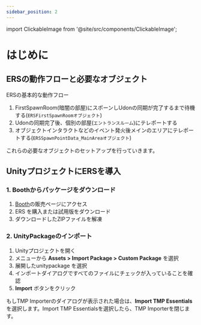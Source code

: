 ```yaml
---
sidebar_position: 2
---
```


import ClickableImage from '@site/src/components/ClickableImage';

# はじめに

## ERSの動作フローと必要なオブジェクト

<ClickableImage src="/img/ers-behavior.png" alt="ERSの動作と必要なオブジェクト" />
<p style={{ textAlign: 'center' }}>ERSの基本的な動作フロー</p>

1. FirstSpawnRoom(暗闇の部屋)にスポーンしUdonの同期が完了するまで待機する(`ERSFirstSpawnRoomオブジェクト`)
2. Udonの同期完了後、個別の部屋(`エントランスルーム`)にテレポートする
3. オブジェクトインタラクトなどのイベント発火後メインのエリアにテレポートする(`ERSSpawnPointData_MainAreaオブジェクト`)

これらの必要なオブジェクトのセットアップを行っていきます。

## UnityプロジェクトにERSを導入

### 1. Boothからパッケージをダウンロード

1. [Booth](https://nmxi.booth.pm/)の販売ページにアクセス
2. ERS を購入または試用版をダウンロード
3. ダウンロードしたZIPファイルを解凍

### 2. UnityPackageのインポート

1. Unityプロジェクトを開く
2. メニューから **Assets > Import Package > Custom Package** を選択
3. 展開したunitypackage を選択
4. インポートダイアログですべてのファイルにチェックが入っていることを確認
5. **Import** ボタンをクリック

<ClickableImage src="/img/getting-started--package-import.png" alt="UnityPackageのインポート" />

もしTMP Importerのダイアログが表示された場合は、**Import TMP Essentials** を選択します。Import TMP Essentialsを選択したら、TMP Importerを閉じます。

<ClickableImage src="/img/getting-started--tmp-importer.png" alt="TMP Importerダイアログ" />

